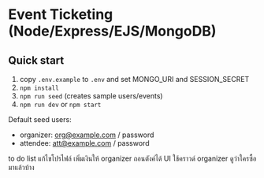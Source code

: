 # Event Ticketing (Node/Express/EJS/MongoDB)

## Quick start
1. copy `.env.example` to `.env` and set MONGO_URI and SESSION_SECRET
2. `npm install`
3. `npm run seed` (creates sample users/events)
4. `npm run dev` or `npm start`

Default seed users:
- organizer: org@example.com / password
- attendee: att@example.com / password

to do list 
แก้ไขโปรไฟล์
เพิ่มเงินให้ organizer
ถอนตังค์ได้ UI
ใช้คราวด์
organizer ดูว่าใครซื้อมาแล้วบ้าง

